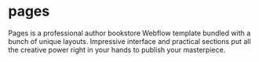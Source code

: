 # pages
Pages is a professional author bookstore Webflow template bundled with a bunch of unique layouts. Impressive interface and practical sections put all the creative power right in your hands to publish your masterpiece.
